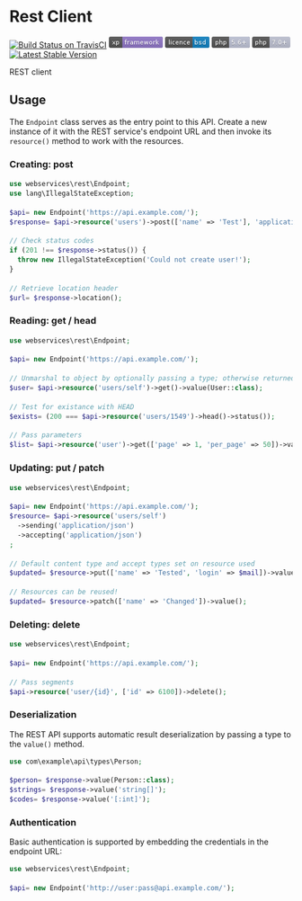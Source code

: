 Rest Client
========================================================================

[![Build Status on TravisCI](https://secure.travis-ci.org/xp-forge/rest-client.png)](http://travis-ci.org/xp-forge/rest-client)
[![XP Framework Module](https://raw.githubusercontent.com/xp-framework/web/master/static/xp-framework-badge.png)](https://github.com/xp-framework/core)
[![BSD Licence](https://raw.githubusercontent.com/xp-framework/web/master/static/licence-bsd.png)](https://github.com/xp-framework/core/blob/master/LICENCE.md)
[![Required PHP 5.6+](https://raw.githubusercontent.com/xp-framework/web/master/static/php-5_6plus.png)](http://php.net/)
[![Supports PHP 7.0+](https://raw.githubusercontent.com/xp-framework/web/master/static/php-7_0plus.png)](http://php.net/)
[![Latest Stable Version](https://poser.pugx.org/xp-forge/rest-client/version.png)](https://packagist.org/packages/xp-forge/rest-client)

REST client

Usage
-----

The `Endpoint` class serves as the entry point to this API. Create a new instance of it with the REST service's endpoint URL and then invoke its `resource()` method to work with the resources.

### Creating: post

```php
use webservices\rest\Endpoint;
use lang\IllegalStateException;

$api= new Endpoint('https://api.example.com/');
$response= $api->resource('users')->post(['name' => 'Test'], 'application/json');

// Check status codes
if (201 !== $response->status()) {
  throw new IllegalStateException('Could not create user!');
}

// Retrieve location header
$url= $response->location();
```

### Reading: get / head

```php
use webservices\rest\Endpoint;

$api= new Endpoint('https://api.example.com/');

// Unmarshal to object by optionally passing a type; otherwise returned as map
$user= $api->resource('users/self')->get()->value(User::class);

// Test for existance with HEAD
$exists= (200 === $api->resource('users/1549')->head()->status());

// Pass parameters
$list= $api->resource('user')->get(['page' => 1, 'per_page' => 50])->value();
```

### Updating: put / patch

```php
use webservices\rest\Endpoint;

$api= new Endpoint('https://api.example.com/');
$resource= $api->resource('users/self')
  ->sending('application/json')
  ->accepting('application/json')
;

// Default content type and accept types set on resource used
$updated= $resource->put(['name' => 'Tested', 'login' => $mail])->value();

// Resources can be reused!
$updated= $resource->patch(['name' => 'Changed'])->value();
```

### Deleting: delete

```php
use webservices\rest\Endpoint;

$api= new Endpoint('https://api.example.com/');

// Pass segments
$api->resource('user/{id}', ['id' => 6100])->delete();
```

### Deserialization

The REST API supports automatic result deserialization by passing a type to the `value()` method.

```php
use com\example\api\types\Person;

$person= $response->value(Person::class);
$strings= $response->value('string[]');
$codes= $response->value('[:int]');
```

### Authentication

Basic authentication is supported by embedding the credentials in the endpoint URL:

```php
use webservices\rest\Endpoint;

$api= new Endpoint('http://user:pass@api.example.com/');
```